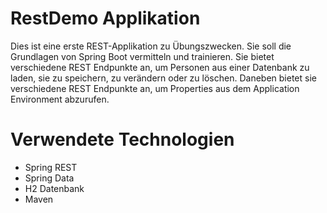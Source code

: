 # RestDemo Applikation
Dies ist eine erste REST-Applikation zu Übungszwecken. 
Sie soll die Grundlagen von Spring Boot vermitteln und trainieren.
Sie bietet verschiedene REST Endpunkte an, um Personen aus einer Datenbank zu laden, sie zu speichern, zu verändern oder zu löschen.
Daneben bietet sie verschiedene REST Endpunkte an, um Properties aus dem Application Environment abzurufen. 

# Verwendete Technologien
- Spring REST
- Spring Data
- H2 Datenbank
- Maven